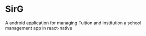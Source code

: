 # SirG
A android application for managing Tuition and institution a school management app in react-native
